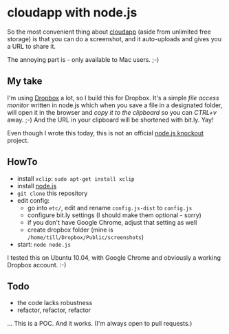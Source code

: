 # cloudapp with node.js

So the most convenient thing about [cloudapp][] (aside from unlimited free storage) is that you can do a screenshot, and it auto-uploads and gives you a URL to share it.

The annoying part is - only available to Mac users. ;-)

## My take

I'm using [Dropbox][] a lot, so I build this for Dropbox. It's a simple _file access monitor_ written in node.js which when you save a file in a designated folder, will open it in the browser and *copy it to the clipboard* so you can _CTRL+v_ away. ;-) And the URL in your clipboard will be shortened with bit.ly. Yay!

Even though I wrote this today, this is not an official [node.js knockout][ko] project.

## HowTo

 * install `xclip`: `sudo apt-get install xclip`
 * install [node.js][nodejs]
 * `git clone` this repository
 * edit config:
   * go into `etc/`, edit and rename `config.js-dist` to `config.js`
   * configure bit.ly settings (I should make them optional - sorry)
   * if you don't have Google Chrome, adjust that setting as well
   * create dropbox folder (mine is `/home/till/Dropbox/Public/screenshots`)
 * start: `node node.js`

I tested this on Ubuntu 10.04, with Google Chrome and obviously a working Dropbox account. :-)

## Todo

 * the code lacks robustness
 * refactor, refactor, refactor

... This is a POC. And it works. (I'm always open to pull requests.) 

[cloudapp]: http://www.getcloudapp.com/
[nodejs]: http://nodejs.org/#build
[Dropbox]: http://www.dropbox.com/referrals/NTI2MTQzOTg5
[ko]: http://nodeknockout.com/